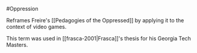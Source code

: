 #Oppression 

Reframes Freire's [[Pedagogies of the Oppressed]] by applying it to the context of video games.

This term was used in [[frasca-2001|Frasca]]'s thesis for his Georgia Tech Masters. 

